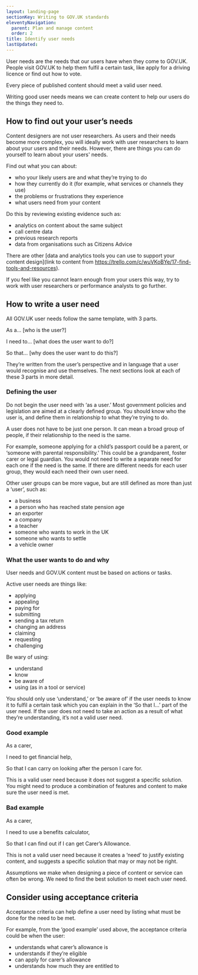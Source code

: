 ```yaml
---
layout: landing-page
sectionKey: Writing to GOV.UK standards
eleventyNavigation:
  parent: Plan and manage content
  order: 2
title: Identify user needs
lastUpdated:
---
```

User needs are the needs that our users have when they come to GOV.UK. People visit GOV.UK to help them fulfil a certain task, like apply for a driving licence or find out how to vote.

Every piece of published content should meet a valid user need.

Writing good user needs means we can create content to help our users do the things they need to.

## How to find out your user’s needs

Content designers are not user researchers. As users and their needs become more complex, you will ideally work with user researchers to learn about your users and their needs. However, there are things you can do yourself to learn about your users' needs.

Find out what you can about:

* who your likely users are and what they’re trying to do
* how they currently do it (for example, what services or channels they use)
* the problems or frustrations they experience
* what users need from your content

Do this by reviewing existing evidence such as:

* analytics on content about the same subject
* call centre data
* previous research reports
* data from organisations such as Citizens Advice

There are other [data and analytics tools you can use to support your content design](link to content from https://trello.com/c/wuVKoBYe/17-find-tools-and-resources). 

If you feel like you cannot learn enough from your users this way, try to work with user researchers or performance analysts to go further.

## How to write a user need

All GOV.UK user needs follow the same template, with 3 parts.

As a… [who is the user?]

I need to… [what does the user want to do?]

So that… [why does the user want to do this?]

They’re written from the user’s perspective and in language that a user would recognise and use themselves. The next sections look at each of these 3 parts in more detail. 

### Defining the user

Do not begin the user need with ‘as a user.’ Most government policies and legislation are aimed at a clearly defined group. You should know who the user is, and define them in relationship to what they’re trying to do.

A user does not have to be just one person. It can mean a broad group of people, if their relationship to the need is the same.

For example, someone applying for a child’s passport could be a parent, or ‘someone with parental responsibility.’ This could be a grandparent, foster carer or legal guardian. You would not need to write a separate need for each one if the need is the same. If there are different needs for each user group, they would each need their own user need. 

Other user groups can be more vague, but are still defined as more than just a ‘user’, such as:

* a business
* a person who has reached state pension age
* an exporter
* a company
* a teacher
* someone who wants to work in the UK
* someone who wants to settle
* a vehicle owner

### What the user wants to do and why

User needs and GOV.UK content must be based on actions or tasks.

Active user needs are things like:

* applying
* appealing
* paying for
* submitting
* sending a tax return
* changing an address
* claiming
* requesting
* challenging

Be wary of using:

* understand
* know
* be aware of
* using (as in a tool or service)

You should only use ‘understand,’ or ‘be aware of’ if the user needs to know it to fulfil a certain task which you can explain in the ‘So that I…’ part of the user need. If the user does not need to take an action as a result of what they’re understanding, it’s not a valid user need. 

### Good example

As a carer,

I need to get financial help,

So that I can carry on looking after the person I care for.

This is a valid user need because it does not suggest a specific solution. You might need to produce a combination of features and content to make sure the user need is met.

### Bad example

As a carer,

I need to use a benefits calculator,

So that I can find out if I can get Carer’s Allowance.

This is not a valid user need because it creates a ‘need’ to justify existing content, and suggests a specific solution that may or may not be right. 

Assumptions we make when designing a piece of content or service can often be wrong. We need to find the best solution to meet each user need.

## Consider using acceptance criteria

Acceptance criteria can help define a user need by listing what must be done for the need to be met.

For example, from the ‘good example’ used above, the acceptance criteria could be when the user:

* understands what carer’s allowance is
* understands if they’re eligible
* can apply for carer’s allowance
* understands how much they are entitled to


